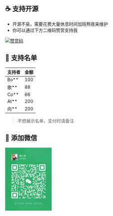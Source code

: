## ☕️ 支持开源

- 开源不易，需要花费大量休息时间加班熬夜来维护
- 你可以通过下方二维码赞赏支持我

<a href="https://raw.githubusercontent.com/yy1300326388/yy1300326388/main/images/pay_qr_code/pay_qr_code.png">
  <img width="300" alt="赞赏码" src="https://raw.githubusercontent.com/yy1300326388/yy1300326388/main/images/pay_qr_code/pay_qr_code.png">
</a>

## 🍺 支持名单

|支持者|金额|
|--|--|
|Bo**|100|
|歌**|88|
|Co**|66|
|At**|200|
|向**|200|

> 不想展示名单，支付时请备注


## 📧 添加微信

<img width="150" alt="微信" src="https://raw.githubusercontent.com/FlutterAds/site/master/images/me/wechat.png">
